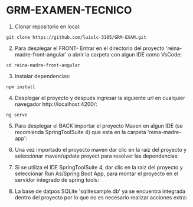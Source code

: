 # GRM-EXAMEN-TECNICO


1. Clonar repositorio en local:

```console
git clone https://github.com/luislc-3105/GRM-EXAM.git
```

2. Para desplegar el FRONT- Entrar en el directorio del proyecto 'reina-madre-front-angular' o abrir la carpeta con algun IDE como VsCode:

```console
cd reina-madre-front-angular
```

3. Instalar dependencias:

```console
npm install
```

4. Desplegar el proyecto y después ingresar la siguiente url en cualquier navegador http://localhost:4200/:

```console
ng serve
```

5. Para desplegar el BACK importar el proyecto Maven en algun IDE (se recomienda SpringToolSuite 4) que esta en la carpeta 'reina-madre-app':

6. Una vez importado el proyecto maven dar clic en la raiz del proyecto y selecciónar maven/update proyect para resolver las dependencias:

7. Si se utiliza el IDE SpringToolSuite 4, dar clic en la raiz del proyecto y selecciónar Run As/Spring Boot App, para montar el proyecto en el servidor integrado de spring tools:

8. La base de datpos SQLite 'sqlitesample.db' ya se encuentra integrada dentro del proyecto por lo que no es necesario realizar acciones extra:
